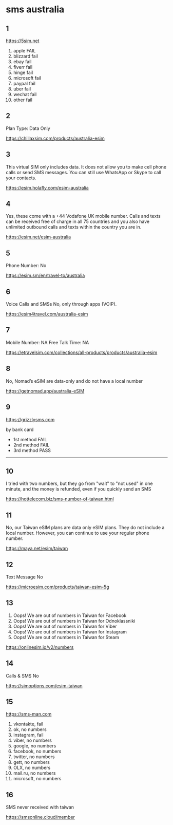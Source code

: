 # sms australia

## 1

https://5sim.net

1. apple FAIL
2. blizzard fail
3. ebay fail
4. fiverr fail
5. hinge fail
6. microsoft fail
7. paypal fail
8. uber fail
9. wechat fail
10. other fail

## 2

Plan Type: 	Data Only

https://chillaxsim.com/products/australia-esim

## 3

This virtual SIM only includes data. It does not allow you to make cell phone
calls or send SMS messages. You can still use WhatsApp or Skype to call your
contacts. 

https://esim.holafly.com/esim-australia

## 4

Yes, these come with a +44 Vodafone UK mobile number. Calls and texts can be
received free of charge in all 75 countries and you also have unlimited
outbound calls and texts within the country you are in.

https://esim.net/esim-australia

## 5

Phone Number: No

https://esim.sm/en/travel-to/australia

## 6

Voice Calls and SMSs
No, only through apps (VOIP).

https://esim4travel.com/australia-esim

## 7

Mobile Number: NA
Free Talk Time: NA

https://etravelsim.com/collections/all-products/products/australia-esim

## 8

No, Nomad’s eSIM are data-only and do not have a local number

https://getnomad.app/australia-eSIM

## 9

https://grizzlysms.com

by bank card

- 1st method FAIL
- 2nd method FAIL
- 3rd method PASS

---------------------------------------------------------------------------------

## 10

I tried with two numbers, but they go from "wait" to "not used" in one minute,
and the money is refunded, even if you quickly send an SMS

https://hottelecom.biz/sms-number-of-taiwan.html

## 11

No, our Taiwan eSIM plans are data only eSIM plans. They do not include a local
number. However, you can continue to use your regular phone number.

https://maya.net/esim/taiwan

## 12

Text Message 	No

https://microesim.com/products/taiwan-esim-5g

## 13

1. Oops! We are out of numbers in Taiwan for Facebook
2. Oops! We are out of numbers in Taiwan for Odnoklassniki
3. Oops! We are out of numbers in Taiwan for Viber
4. Oops! We are out of numbers in Taiwan for Instagram
5. Oops! We are out of numbers in Taiwan for Steam

https://onlinesim.io/v2/numbers

## 14

Calls & SMS 	No

https://simoptions.com/esim-taiwan

## 15

https://sms-man.com

1. vkontakte, fail
2. ok, no numbers
3. instagram, fail
4. viber, no numbers
5. google, no numbers
6. facebook, no numbers
7. twitter, no numbers
8. gett, no numbers
9. OLX, no numbers
10. mail.ru, no numbers
11. microsoft, no numbers

## 16

SMS never received with taiwan

https://smsonline.cloud/member
